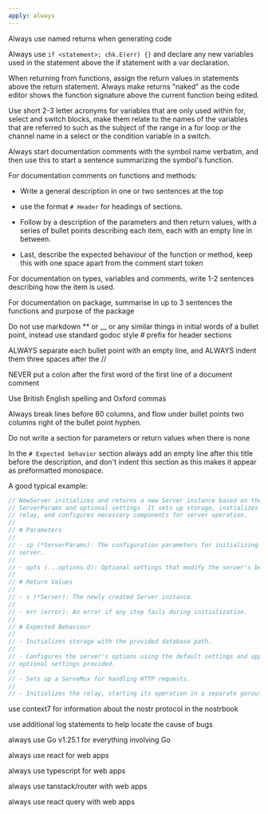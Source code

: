 ```yaml
---
apply: always
---
```


Always use named returns when generating code

Always use `if <statement>; chk.E(err) {}` and declare any new variables used
in the statement above the if statement with a var declaration.

When returning from functions, assign the return values in statements above the
return statement. Always make returns "naked" as the code editor shows the
function signature above the current function being edited.

Use short 2-3 letter acronyms for variables that are only used within for,
select and switch blocks, make them relate to the names of the variables that
are referred to such as the subject of the range in a for loop or the channel
name in a select or the condition variable in a switch.

Always start documentation comments with the symbol name verbatim, and then use
this to start a sentence summarizing the symbol's function.

For documentation comments on functions and methods:

- Write a general description in one or two sentences at the top

- use the format `# Header` for headings of sections.

- Follow by a description of the parameters and then return values, with a
  series of bullet points describing each item, each with an empty line in
  between.

- Last, describe the expected behaviour of the function or method, keep this
  with one space apart from the comment start token

For documentation on types, variables and comments, write 1-2 sentences
describing how the item is used.

For documentation on package, summarise in up to 3 sentences the functions and
purpose of the package

Do not use markdown ** or __ or any similar things in initial words of a bullet
point, instead use standard godoc style # prefix for header sections

ALWAYS separate each bullet point with an empty line, and ALWAYS indent them
three spaces after the //

NEVER put a colon after the first word of the first line of a document comment

Use British English spelling and Oxford commas

Always break lines before 80 columns, and flow under bullet points two columns
right of the bullet point hyphen.

Do not write a section for parameters or return values when there is none

In the `# Expected behavior` section always add an empty line after this title
before the description, and don't indent this section as this makes it appear as
preformatted monospace.

A good typical example:

```go
// NewServer initializes and returns a new Server instance based on the provided
// ServerParams and optional settings. It sets up storage, initializes the
// relay, and configures necessary components for server operation.
//
// # Parameters
//
// - sp (*ServerParams): The configuration parameters for initializing the
// server.
//
// - opts (...options.O): Optional settings that modify the server's behavior.
//
// # Return Values
//
// - s (*Server): The newly created Server instance.
//
// - err (error): An error if any step fails during initialization.
//
// # Expected Behaviour
//
// - Initializes storage with the provided database path.
//
// - Configures the server's options using the default settings and applies any
// optional settings provided.
//
// - Sets up a ServeMux for handling HTTP requests.
//
// - Initializes the relay, starting its operation in a separate goroutine.

```

use context7 for information about the nostr protocol in the nostrbook

use additional log statements to help locate the cause of bugs

always use Go v1.25.1 for everything involving Go

always use react for web apps

always use typescript for web apps

always use tanstack/router with web apps

always use react query with web apps
